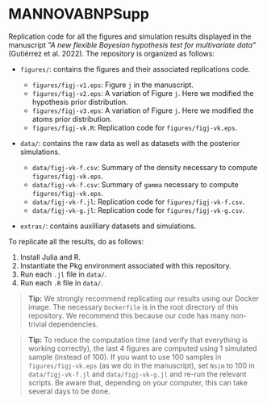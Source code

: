 # MANNOVABNPSupp

Replication code for all the figures and simulation results displayed in the manuscript *"A new flexible Bayesian hypothesis test for multivariate data"* (Gutiérrez et al. 2022). The repository is organized as follows:

* `figures/`: contains the figures and their associated replications code.
    - `figures/figj-v1.eps`: Figure `j` in the manuscript.
    - `figures/figj-v2.eps`: A variation of Figure `j`. Here we modified the hypothesis prior distribution.
    - `figures/figj-v3.eps`: A variation of Figure `j`. Here we modified the atoms prior distribution.
    - `figures/figj-vk.R`: Replication code for `figures/figj-vk.eps`.

* `data/`: contains the raw data as well as datasets with the posterior simulations.
    - `data/figj-vk-f.csv`: Summary of the density necessary to compute `figures/figj-vk.eps`.
    - `data/figj-vk-f.csv`: Summary of `gamma` necessary to compute `figures/figj-vk.eps`.
    - `data/figj-vk-f.jl`: Replication code for `figures/figj-vk-f.csv`.
    - `data/figj-vk-g.jl`: Replication code for `figures/figj-vk-g.csv`.

* `extras/`: contains auxilliary datasets and simulations.

To replicate all the results, do as follows:

1. Install Julia and R.
2. Instantiate the Pkg environment associated with this repository.
3. Run each `.jl` file in `data/`.
4. Run each `.R` file in `data/`.

> **Tip:** We strongly recommend replicating our results using our Docker image. The necessary `Dockerfile` is in the root directory of this repository. We recommend this because our code has many non-trivial dependencies.

> **Tip:** To reduce the computation time (and verify that everything is working correctly), the last 4 figures are computed using 1 simulated sample (instead of 100). If you want to use 100 samples in `figures/figj-vk.eps` (as we do in the manuscript), set `Nsim` to 100 in `data/figj-vk-f.jl` and `data/figj-vk-g.jl` and re-run the relevant scripts. Be aware that, depending on your computer, this can take several days to be done.
